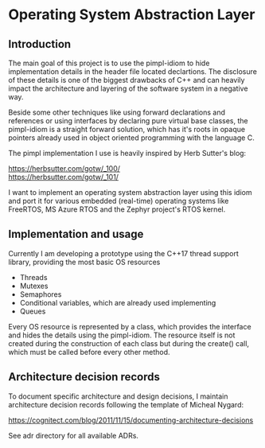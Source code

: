 # Operating System Abstraction Layer

## Introduction

The main goal of this project is to use the pimpl-idiom to hide implementation
details in the header file located declartions. The disclosure of these details
is one of the biggest drawbacks of C++ and can heavily impact the architecture
and layering of the software system in a negative way.

Beside some other techniques like using forward declarations and references or
using interfaces by declaring pure virtual base classes, the pimpl-idiom is a
straight forward solution, which has it's roots in opaque pointers already used
in object oriented programming with the language C.

The pimpl implementation I use is heavily inspired by Herb Sutter's blog:

https://herbsutter.com/gotw/_100/
\
https://herbsutter.com/gotw/_101/

I want to implement an operating system abstraction layer using this idiom and
port it for various embedded (real-time) operating systems like FreeRTOS, MS
Azure RTOS and the Zephyr project's RTOS kernel.

## Implementation and usage

Currently I am developing a prototype using the C++17 thread support library,
providing the most basic OS resources

* Threads
* Mutexes
* Semaphores
* Conditional variables, which are already used implementing
* Queues

Every OS resource is represented by a class, which provides the interface and
hides the details using the pimpl-idiom. The resource itself is not created
during the construction of each class but during the create() call, which must
be called before every other method.

## Architecture decision records

To document specific architecture and design decisions, I maintain architecture
decision records following the template of Micheal Nygard:

https://cognitect.com/blog/2011/11/15/documenting-architecture-decisions

See adr directory for all available ADRs.

